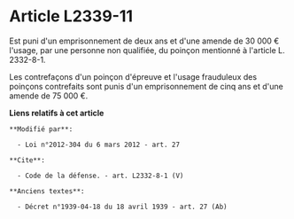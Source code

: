# Article L2339-11

Est puni d'un emprisonnement de deux ans et d'une amende de 30 000 € l'usage, par une personne non qualifiée, du poinçon
mentionné à l'article L. 2332-8-1. 

Les contrefaçons d'un poinçon d'épreuve et l'usage frauduleux des poinçons contrefaits sont punis d'un emprisonnement de cinq
ans et d'une amende de 75 000 €.

**Liens relatifs à cet article**

	**Modifié par**:

	  - Loi n°2012-304 du 6 mars 2012 - art. 27

	**Cite**:

	  - Code de la défense. - art. L2332-8-1 (V)

	**Anciens textes**:

	  - Décret n°1939-04-18 du 18 avril 1939 - art. 27 (Ab)
